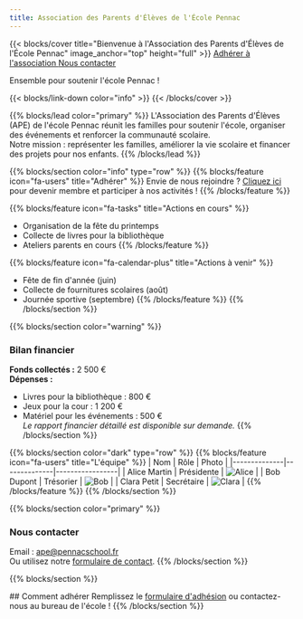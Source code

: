 ```yaml
---
title: Association des Parents d'Élèves de l'École Pennac
---
```


{{< blocks/cover title="Bienvenue à l'Association des Parents d'Élèves de l'École Pennac" image_anchor="top" height="full" >}}
<a class="btn btn-lg btn-primary me-3 mb-4" href="#adhesion">
  Adhérer à l'association <i class="fas fa-users ms-2"></i>
</a>
<a class="btn btn-lg btn-secondary me-3 mb-4" href="#contact">
  Nous contacter <i class="fas fa-envelope ms-2"></i>
</a>
<p class="lead mt-5">Ensemble pour soutenir l'école Pennac !</p>
{{< blocks/link-down color="info" >}}
{{< /blocks/cover >}}

{{% blocks/lead color="primary" %}}
L'Association des Parents d'Élèves (APE) de l'école Pennac réunit les familles pour soutenir l'école, organiser des événements et renforcer la communauté scolaire.  
Notre mission : représenter les familles, améliorer la vie scolaire et financer des projets pour nos enfants.
{{% /blocks/lead %}}

{{% blocks/section color="info" type="row" %}}
{{% blocks/feature icon="fa-users" title="Adhérer" %}}
Envie de nous rejoindre ? <a href="#adhesion">Cliquez ici</a> pour devenir membre et participer à nos activités !
{{% /blocks/feature %}}

{{% blocks/feature icon="fa-tasks" title="Actions en cours" %}}
- Organisation de la fête du printemps  
- Collecte de livres pour la bibliothèque  
- Ateliers parents en cours
{{% /blocks/feature %}}

{{% blocks/feature icon="fa-calendar-plus" title="Actions à venir" %}}
- Fête de fin d'année (juin)  
- Collecte de fournitures scolaires (août)  
- Journée sportive (septembre)
{{% /blocks/feature %}}
{{% /blocks/section %}}

{{% blocks/section color="warning" %}}
### Bilan financier
**Fonds collectés :** 2 500 €  
**Dépenses :**  
- Livres pour la bibliothèque : 800 €  
- Jeux pour la cour : 1 200 €  
- Matériel pour les événements : 500 €  
*Le rapport financier détaillé est disponible sur demande.*
{{% /blocks/section %}}

{{% blocks/section color="dark" type="row" %}}
{{% blocks/feature icon="fa-users" title="L'équipe" %}}
| Nom          | Rôle         | Photo           |
|--------------|--------------|-----------------|
| Alice Martin | Présidente   | ![Alice](team/alice.jpg) |
| Bob Dupont   | Trésorier    | ![Bob](team/bob.jpg)     |
| Clara Petit  | Secrétaire   | ![Clara](team/clara.jpg) |
{{% /blocks/feature %}}
{{% /blocks/section %}}

{{% blocks/section color="primary" %}}
### Nous contacter
Email : <a href="mailto:ape@pennacschool.fr">ape@pennacschool.fr</a>  
Ou utilisez notre <a href="#contact">formulaire de contact</a>.
{{% /blocks/section %}}

{{% blocks/section %}}
<div id="adhesion"></div>
## Comment adhérer
Remplissez le <a href="https://forms.gle/yourformlink">formulaire d'adhésion</a> ou contactez-nous au bureau de l'école !
{{% /blocks/section %}}

